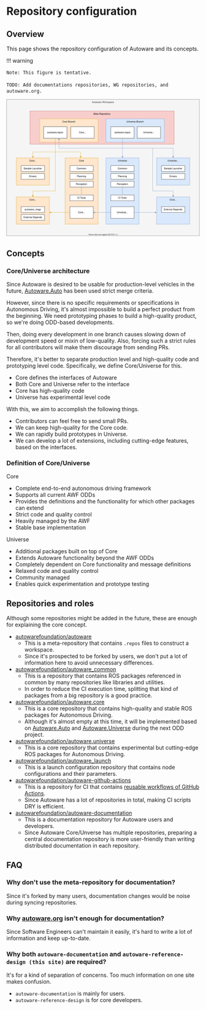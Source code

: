 # Repository configuration

## Overview

This page shows the repository configuration of Autoware and its concepts.

!!! warning

    Note: This figure is tentative.

    TODO: Add documentations repositories, WG repositories, and autoware.org.

![repository-configuration.drawio.svg](repository-configuration.drawio.svg)

## Concepts

### Core/Universe architecture

Since Autoware is desired to be usable for production-level vehicles in the future, [Autoware.Auto](https://www.autoware.org/autoware-auto) has been used strict merge criteria.

However, since there is no specific requirements or specifications in Autonomous Driving, it's almost impossible to build a perfect product from the beginning.
We need prototyping phases to build a high-quality product, so we're doing ODD-based developments.

Then, doing every development in one branch causes slowing down of development speed or mixin of low-quality.
Also, forcing such a strict rules for all contributors will make them discourage from sending PRs.

Therefore, it's better to separate production level and high-quality code and prototyping level code.
Specifically, we define Core/Universe for this.

- Core defines the interfaces of Autoware
- Both Core and Universe refer to the interface
- Core has high-quality code
- Universe has experimental level code

With this, we aim to accomplish the following things.

- Contributors can feel free to send small PRs.
- We can keep high-quality for the Core code.
- We can rapidly build prototypes in Universe.
- We can develop a lot of extensions, including cutting-edge features, based on the interfaces.

### Definition of Core/Universe

Core

- Complete end-to-end autonomous driving framework
- Supports all current AWF ODDs
- Provides the definitions and the functionality for which other packages can extend
- Strict code and quality control
- Heavily managed by the AWF
- Stable base implementation

Universe

- Additional packages built on top of Core
- Extends Autoware functionality beyond the AWF ODDs
- Completely dependent on Core functionality and message definitions
- Relaxed code and quality control
- Community managed
- Enables quick experimentation and prototype testing

## Repositories and roles

Although some repositories might be added in the future, these are enough for explaining the core concept.

- [autowarefoundation/autoware](https://github.com/autowarefoundation/autoware)
  - This is a meta-repository that contains `.repos` files to construct a workspace.
  - Since it's prospected to be forked by users, we don't put a lot of information here to avoid unnecessary differences.
- [autowarefoundation/autoware_common](https://github.com/autowarefoundation/autoware_common)
  - This is a repository that contains ROS packages referenced in common by many repositories like libraries and utilities.
  - In order to reduce the CI execution time, splitting that kind of packages from a big repository is a good practice.
- [autowarefoundation/autoware.core](https://github.com/autowarefoundation/autoware.core)
  - This is a core repository that contains high-quality and stable ROS packages for Autonomous Driving.
  - Although it's almost empty at this time, it will be implemented based on [Autoware.Auto](https://gitlab.com/autowarefoundation/autoware.auto/AutowareAuto) and [Autoware.Universe](https://github.com/autowarefoundation/autoware.universe) during the next ODD project.
- [autowarefoundation/autoware.universe](https://github.com/autowarefoundation/autoware.universe)
  - This is a core repository that contains experimental but cutting-edge ROS packages for Autonomous Driving.
- [autowarefoundation/autoware_launch](https://github.com/autowarefoundation/autoware_launch)
  - This is a launch configuration repository that contains node configurations and their parameters.
- [autowarefoundation/autoware-github-actions](https://github.com/autowarefoundation/autoware-github-actions)
  - This is a repository for CI that contains [reusable workflows of GitHub Actions](https://docs.github.com/ja/actions/learn-github-actions/reusing-workflows).
  - Since Autoware has a lot of repositories in total, making CI scripts DRY is efficient.
- [autowarefoundation/autoware-documentation](https://github.com/autowarefoundation/autoware-documentation)
  - This is a documentation repository for Autoware users and developers.
  - Since Autoware Core/Unverse has multiple repositories, preparing a central documentation repository is more user-friendly than writing distributed documentation in each repository.

## FAQ

### Why don't use the meta-repository for documentation?

Since it's forked by many users, documentation changes would be noise during syncing repositories.

### Why [autoware.org](https://www.autoware.org/) isn't enough for documentation?

Since Software Engineers can't maintain it easily, it's hard to write a lot of information and keep up-to-date.

### Why both `autoware-documentation` and `autoware-reference-design (this site)` are required?

It's for a kind of separation of concerns. Too much information on one site makes confusion.

- `autoware-documentation` is mainly for users.
- `autoware-reference-design` is for core developers.

